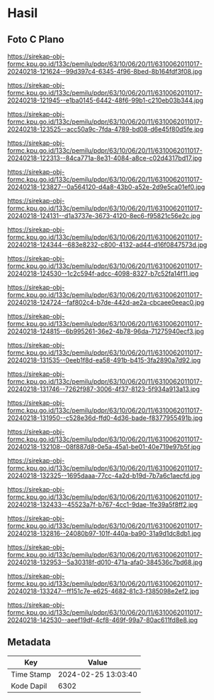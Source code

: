 # Hasil

## Foto C Plano

https://sirekap-obj-formc.kpu.go.id/133c/pemilu/pdpr/63/10/06/20/11/6310062011017-20240218-121624--99d397c4-6345-4f96-8bed-8b164fdf3f08.jpg

https://sirekap-obj-formc.kpu.go.id/133c/pemilu/pdpr/63/10/06/20/11/6310062011017-20240218-121945--e1ba0145-6442-48f6-99b1-c210eb03b344.jpg

https://sirekap-obj-formc.kpu.go.id/133c/pemilu/pdpr/63/10/06/20/11/6310062011017-20240218-123525--acc50a9c-7fda-4789-bd08-d6e45f80d5fe.jpg

https://sirekap-obj-formc.kpu.go.id/133c/pemilu/pdpr/63/10/06/20/11/6310062011017-20240218-122313--84ca771a-8e31-4084-a8ce-c02d4317bd17.jpg

https://sirekap-obj-formc.kpu.go.id/133c/pemilu/pdpr/63/10/06/20/11/6310062011017-20240218-123827--0a564120-d4a8-43b0-a52e-2d9e5ca01ef0.jpg

https://sirekap-obj-formc.kpu.go.id/133c/pemilu/pdpr/63/10/06/20/11/6310062011017-20240218-124131--d1a3737e-3673-4120-8ec6-f95821c56e2c.jpg

https://sirekap-obj-formc.kpu.go.id/133c/pemilu/pdpr/63/10/06/20/11/6310062011017-20240218-124344--683e8232-c800-4132-ad44-d16f0847573d.jpg

https://sirekap-obj-formc.kpu.go.id/133c/pemilu/pdpr/63/10/06/20/11/6310062011017-20240218-124530--1c2c594f-adcc-4098-8327-b7c52fa14f11.jpg

https://sirekap-obj-formc.kpu.go.id/133c/pemilu/pdpr/63/10/06/20/11/6310062011017-20240218-124724--faf802c4-b7de-442d-ae2a-cbcaee0eeac0.jpg

https://sirekap-obj-formc.kpu.go.id/133c/pemilu/pdpr/63/10/06/20/11/6310062011017-20240218-124815--6b995261-36e2-4b78-96da-71275940ecf3.jpg

https://sirekap-obj-formc.kpu.go.id/133c/pemilu/pdpr/63/10/06/20/11/6310062011017-20240218-131535--0eeb1f8d-ea58-491b-b415-3fa2890a7d92.jpg

https://sirekap-obj-formc.kpu.go.id/133c/pemilu/pdpr/63/10/06/20/11/6310062011017-20240218-131746--7262f987-3006-4f37-8123-5f934a913a13.jpg

https://sirekap-obj-formc.kpu.go.id/133c/pemilu/pdpr/63/10/06/20/11/6310062011017-20240218-131950--c528e36d-ffd0-4d36-bade-f8377955491b.jpg

https://sirekap-obj-formc.kpu.go.id/133c/pemilu/pdpr/63/10/06/20/11/6310062011017-20240218-132108--08f887d8-0e5a-45a1-be01-40e719e97b5f.jpg

https://sirekap-obj-formc.kpu.go.id/133c/pemilu/pdpr/63/10/06/20/11/6310062011017-20240218-132325--1695daaa-77cc-4a2d-b19d-7b7a6c1aecfd.jpg

https://sirekap-obj-formc.kpu.go.id/133c/pemilu/pdpr/63/10/06/20/11/6310062011017-20240218-132433--45523a7f-b767-4cc1-9dae-1fe39a5f8ff2.jpg

https://sirekap-obj-formc.kpu.go.id/133c/pemilu/pdpr/63/10/06/20/11/6310062011017-20240218-132816--24080b97-101f-440a-ba90-31a9d1dc8db1.jpg

https://sirekap-obj-formc.kpu.go.id/133c/pemilu/pdpr/63/10/06/20/11/6310062011017-20240218-132953--5a30318f-d010-471a-afa0-384536c7bd68.jpg

https://sirekap-obj-formc.kpu.go.id/133c/pemilu/pdpr/63/10/06/20/11/6310062011017-20240218-133247--ff151c7e-e625-4682-81c3-f385098e2ef2.jpg

https://sirekap-obj-formc.kpu.go.id/133c/pemilu/pdpr/63/10/06/20/11/6310062011017-20240218-142530--aeef19df-4cf8-469f-99a7-80ac611fd8e8.jpg


## Metadata

| Key        | Value               |
| ---------- | ------------------- |
| Time Stamp | 2024-02-25 13:03:40 |
| Kode Dapil | 6302                |



